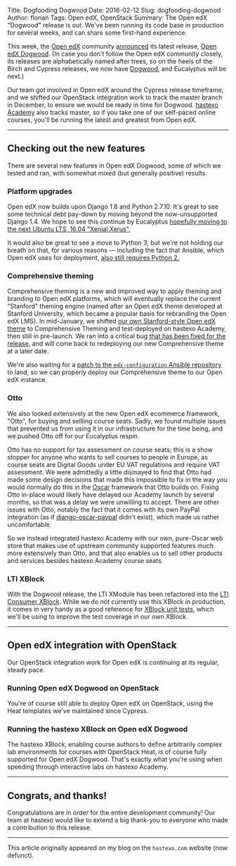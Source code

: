 Title: Dogfooding Dogwood
Date: 2016-02-12
Slug: dogfooding-dogwood
Author: florian
Tags: Open edX, OpenStack
Summary: The Open edX "Dogwood" release is out. We've been running its code base in production for several weeks, and can share some first-hand experience.


This week, the [Open edX](https://open.edx.org) community
[announced](https://open.edx.org/blog/newest-open-edx-release-dogwood-now-available)
its latest release,
[Open edX Dogwood](http://edx.readthedocs.org/projects/open-edx-release-notes/en/latest/dogwood.html). (In
case you don't follow the Open edX community closely, its releases are
alphabetically named after trees, so on the heels of the Birch and
Cypress releases, we now have
[Dogwood](https://en.wikipedia.org/wiki/Cornus_(genus)), and
Eucalyptus will be next.)

Our team got involved in Open edX around the Cypress release
timeframe, and we shifted our OpenStack integration work to track the
master branch in December, to ensure we would be ready in time for
Dogwood. [hastexo Academy](//academy.hastexo.com) also tracks master,
so if you take one of our self-paced online courses, you'll be running
the latest and greatest from Open edX.

-----

## Checking out the new features

There are several new features in Open edX Dogwood, some of which we
tested and ran, with somewhat mixed (but generally positive) results.


### Platform upgrades

Open edX now builds upon Django 1.8 and Python 2.7.10. It's great to
see some technical debt pay-down by moving beyond the now-unsupported
Django 1.4. We hope to see this continue by Eucalyptus
[hopefully moving to the next Ubuntu LTS, 16.04 "Xenial Xerus".](https://openedx.slack.com/archives/general/p1455215550000885)

It would also be great to see a move to Python 3, but we're not
holding our breath on that, for various reasons &mdash; including the fact
that Ansible, which Open edX uses for deployment, [also still requires
Python 2.](https://lwn.net/Articles/661590/)


### Comprehensive theming

Comprehensive theming is a new and improved way to apply theming and
branding to Open edX platforms, which will eventually replace the
current "Stanford" theming engine (named after an Open edX theme
developed at Stanford University, which became a popular basis for
rebranding the Open edX LMS). In mid-January, we shifted
[our own Stanford-style Open edX theme](https://github.com/hastexo/edx-theme)
to Comprehensive Theming and test-deployed on hastexo Academy, then
still in pre-launch. We ran into a critical bug
[that has been fixed for the release,](https://github.com/edx/edx-platform/pull/11319)
and will come back to redeploying our new Comprehensive theme at a
later date.

We're also waiting for a
[patch to the `edx-configuration` Ansible repository](https://github.com/edx/configuration/pull/2676)
to land, so we can properly deploy our Comprehensive theme to our Open
edX instance.


### Otto

We also looked extensively at the new Open edX ecommerce framework,
"Otto", for buying and sellling course seats. Sadly, we found multiple
issues that prevented us from using it in our infrastructure for the
time being, and we pushed Otto off for our Eucalyptus respin.

Otto has no support for tax assessment on course seats; this is a show
stopper for anyone who wants to sell courses to people in Europe, as
course seats are Digital Goods under EU VAT regulations and require
VAT assessment. We were admittedly a little dismayed to find that Otto
had made some design decisions that made this impossible to fix in the
way you would normally do this in the
[Oscar](http://django-oscar.readthedocs.org/en/latest/) framework that
Otto builds on. Fixing Otto in-place would likely have delayed our
Academy launch by several months, so that was a delay we were
unwilling to accept. There are other issues with Otto, notably the
fact that it comes with its own PayPal integration (as if
[django-oscar-paypal](http://django-oscar-paypal.readthedocs.org/en/latest/)
didn't exist), which made us rather uncomfortable.

So we instead integrated hastexo Academy with our own, pure-Oscar web
store that makes use of upstream community supported features much
more extensively than Otto, and that also enables us to sell other
products and services besides hastexo Academy course seats.


### LTI XBlock

With the Dogwood release, the LTI XModule has been refactored into the
[LTI Consumer XBlock](https://github.com/edx/xblock-lti-consumer). While
we do not currently use this XBlock in production, it comes in very
handy as a good reference for
[XBlock unit tests](https://github.com/edx/xblock-lti-consumer/tree/master/lti_consumer/tests/unit),
which we'll be using to improve the test coverage in our own XBlock.

-----

## Open edX integration with OpenStack

Our OpenStack integration work for Open edX is continuing at its
regular, steady pace.

### Running Open edX Dogwood on OpenStack

You're of course still able to deploy Open edX on OpenStack, using the
Heat templates we've maintained since Cypress.

### Running the hastexo XBlock on Open edX Dogwood

The hastexo XBlock, enabling course authors to define arbitrarily
complex lab environments for courses with OpenStack Heat, is of course
fully supported for Open edX Dogwood. That's exactly what you're using
when speeding through interactive labs on hastexo Academy.

-----

## Congrats, and thanks!

Congratulations are in order for the entire development community! Our
team at hastexo would like to extend a big thank-you to everyone who
made a contribution to this release.

* * *

This article originally appeared on my blog on the `hastexo.com` website (now defunct).
